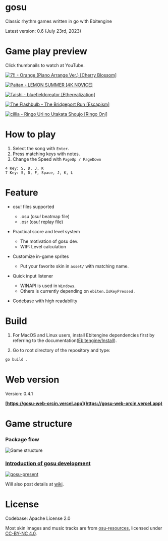 # gosu

Classic rhythm games written in go with Ebitengine

Latest version: 0.6 (July 23rd, 2023)

# Game play preview
Click thumbnails to watch at YouTube.

[![7!! - Orange (Piano Arrange Ver.) [Cherry Blossom]](https://i.imgur.com/0uvCmQL.png)](https://youtu.be/dS0WV4bbmnc)

[![Paitan - LEMON SUMMER [4K NOVICE]](https://i.imgur.com/rlxIgiH.png)](https://youtu.be/c6USbVgRnUo)

[![Taishi - bluefieldcreator [Etherealization]](https://i.imgur.com/DN8JTzQ.png)](https://youtu.be/9kMUT8vQI24)

[![The Flashbulb - The Bridgeport Run [Escapism]](https://i.imgur.com/tIVTiXo.png)](https://youtu.be/5VWaSAs7bbQ)

[![cillia - Ringo Uri no Utakata Shoujo [Ringo Oni]](https://i.imgur.com/0Ven6Oa.png)](https://youtu.be/8VgzAlc4SJ0)


# How to play
1. Select the song with `Enter`.
2. Press matching keys with notes.
3. Change the Speed with `PageUp / PageDown`

```
4 Key: S, D, J, K
7 Key: S, D, F, Space, J, K, L
```

# Feature
* osu! files supported
  * .osu (osu! beatmap file)
  * .osr (osu! replay file)

* Practical score and level system
  * The motivation of gosu dev.
  * WIP: Level calculation

* Customize in-game sprites
  * Put your favorite skin in `asset/` with matching name.

* Quick input listener
  * WINAPI is used in `Windows`.
  * Others is currently depending on `ebiten.IsKeyPressed` .

* Codebase with high readability

# Build
1. For MacOS and Linux users, install Ebitengine dependencies first by referring to the 
documentation([Ebitengine/Install](https://ebitengine.org/en/documents/install.html)).

2. Go to root directory of the repository and type: 
```zsh
go build .
```


# Web version
Version: 0.4.1

**[https://gosu-web-orcin.vercel.app](https://gosu-web-orcin.vercel.app)**

# Game structure
### Package flow
![Game structure](https://i.imgur.com/gwFA6es.png)

### [Introduction of gosu development](https://www.slideshare.net/MuangMuangE/gosupresentpptx-253675145)
[![gosu-present](https://i.imgur.com/rtq5n9p.png)](https://www.slideshare.net/MuangMuangE/gosupresentpptx-253675145)

Will also post details at [wiki](https://github.com/hndada/gosu/wiki).

# License
Codebase: Apache License 2.0

Most skin images and music tracks are from [osu-resources](https://github.com/ppy/osu-resources), 
licensed under [CC-BY-NC 4.0](https://creativecommons.org/licenses/by-nc/4.0/legalcode).
